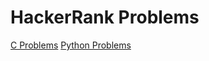 # HackerRank Problems

[C Problems](https://www.hackerrank.com/domains/c)
[Python Problems](https://www.hackerrank.com/domains/python)
